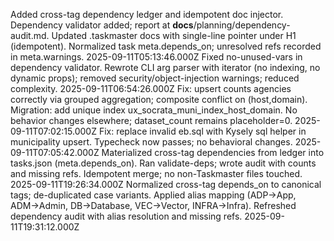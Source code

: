 Added cross-tag dependency ledger and idempotent doc injector.
Dependency validator added; report at __docs__/planning/dependency-audit.md.
Updated .taskmaster docs with single-line pointer under H1 (idempotent).
Normalized task meta.depends_on; unresolved refs recorded in meta.warnings.
2025-09-11T05:13:46.000Z
Fixed no-unused-vars in dependency validator.
Rewrote CLI arg parser with iterator (no indexing, no dynamic props); removed security/object-injection warnings; reduced complexity.
2025-09-11T06:54:26.000Z
Fix: upsert counts agencies correctly via grouped aggregation; composite conflict on (host,domain).
Migration: add unique index ux_socrata_muni_index_host_domain.
No behavior changes elsewhere; dataset_count remains placeholder=0.
2025-09-11T07:02:15.000Z
Fix: replace invalid eb.sql with Kysely sql helper in municipality upsert.
Typecheck now passes; no behavioral changes.
2025-09-11T07:05:42.000Z
Materialized cross-tag dependencies from ledger into tasks.json (meta.depends_on).
Ran validate-deps; wrote audit with counts and missing refs.
Idempotent merge; no non-Taskmaster files touched.
2025-09-11T19:26:34.000Z
Normalized cross-tag depends_on to canonical tags; de-duplicated case variants.
Applied alias mapping (ADP→App, ADM→Admin, DB→Database, VEC→Vector, INFRA→Infra).
Refreshed dependency audit with alias resolution and missing refs.
2025-09-11T19:31:12.000Z